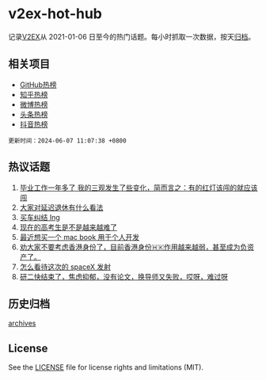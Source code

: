 # v2ex-hot-hub

 记录[V2EX](https://www.v2ex.com/)从 2021-01-06 日至今的热门话题。每小时抓取一次数据，按天[归档](archives)。
 
 ## 相关项目

- [GitHub热榜](https://github.com/it985/github-hot-hub)
- [知乎热榜](https://github.com/it985/zhihu-hot-hub)
- [微博热榜](https://github.com/it985/weibo-hot-hub)
- [头条热榜](https://github.com/it985/toutiao-hot-hub)
- [抖音热榜](https://github.com/it985/douyin-hot-hub)


 `更新时间：2024-06-07 11:07:38 +0800`

## 热议话题

1. [毕业工作一年多了 我的三观发生了些变化，简而言之：有的红灯该闯的就应该闯](https://www.v2ex.com/t/1047321)
1. [大家对延迟退休有什么看法](https://www.v2ex.com/t/1047382)
1. [买车纠结 Ing](https://www.v2ex.com/t/1047532)
1. [现在的高考生是不是越来越难了](https://www.v2ex.com/t/1047294)
1. [最近想买一个 mac book 用于个人开发](https://www.v2ex.com/t/1047287)
1. [劝大家不要考虑香港身份了，目前香港身份🇭🇰作用越来越弱，甚至成为负资产了。](https://www.v2ex.com/t/1047562)
1. [怎么看待这次的 spaceX 发射](https://www.v2ex.com/t/1047558)
1. [研二快结束了，焦虑抑郁，没有论文，换导师又失败，哎呀，难过呀](https://www.v2ex.com/t/1047521)

## 历史归档

[archives](archives)

## License

See the [LICENSE](LICENSE) file for license rights and limitations (MIT).
